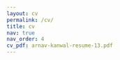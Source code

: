 ```yaml
---
layout: cv
permalink: /cv/
title: cv
nav: true
nav_order: 4
cv_pdf: arnav-kanwal-resume-13.pdf
---
```

